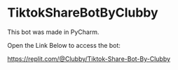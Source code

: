 # TiktokShareBotByClubby
This bot was made in PyCharm.

Open the Link Below to access the bot:

https://replit.com/@Clubby/Tiktok-Share-Bot-By-Clubby

